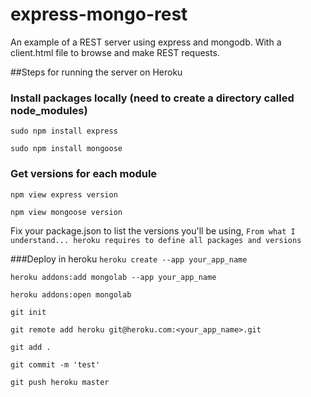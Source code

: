 express-mongo-rest
==================

An example of a REST server using express and mongodb. With a client.html file to browse and make REST requests.

##Steps for running the server on Heroku

### Install packages locally (need to create a directory called node_modules)
`sudo npm install express`

`sudo npm install mongoose`

### Get versions for each module
`npm view express version`

`npm view mongoose version`

Fix your package.json to list the versions you'll be using, `From what I understand... heroku requires to define all packages and versions`

###Deploy in heroku
`heroku create --app your_app_name`

`heroku addons:add mongolab --app your_app_name`

`heroku addons:open mongolab`

`git init`

`git remote add heroku git@heroku.com:<your_app_name>.git`

`git add .`

`git commit -m 'test'`

`git push heroku master`
